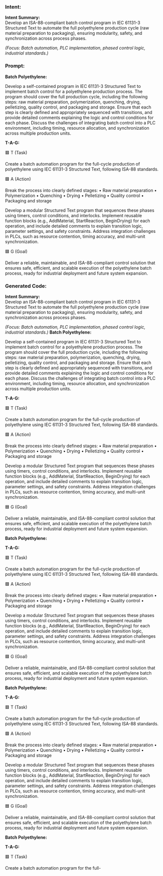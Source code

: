 ### Intent:
**Intent Summary:**  
Develop an ISA-88-compliant batch control program in IEC 61131-3 Structured Text to automate the full polyethylene production cycle (raw material preparation to packaging), ensuring modularity, safety, and synchronization across process phases.  

*(Focus: Batch automation, PLC implementation, phased control logic, industrial standards.)*

### Prompt:
**Batch Polyethylene:**

Develop a self-contained program in IEC 61131-3 Structured Text to implement batch control for a polyethylene production process. The program should cover the full production cycle, including the following steps: raw material preparation, polymerization, quenching, drying, pelletizing, quality control, and packaging and storage. Ensure that each step is clearly defined and appropriately sequenced with transitions, and provide detailed comments explaining the logic and control conditions for each phase. Discuss the challenges of integrating batch control into a PLC environment, including timing, resource allocation, and synchronization across multiple production units.

**T-A-G:**

🟥 T (Task)

Create a batch automation program for the full-cycle production of polyethylene using IEC 61131-3 Structured Text, following ISA-88 standards.

🟩 A (Action)

Break the process into clearly defined stages:
	•	Raw material preparation
	•	Polymerization
	•	Quenching
	•	Drying
	•	Pelletizing
	•	Quality control
	•	Packaging and storage

Develop a modular Structured Text program that sequences these phases using timers, control conditions, and interlocks. Implement reusable function blocks (e.g., AddMaterial, StartReaction, BeginDrying) for each operation, and include detailed comments to explain transition logic, parameter settings, and safety constraints. Address integration challenges in PLCs, such as resource contention, timing accuracy, and multi-unit synchronization.

🟦 G (Goal)

Deliver a reliable, maintainable, and ISA-88-compliant control solution that ensures safe, efficient, and scalable execution of the polyethylene batch process, ready for industrial deployment and future system expansion.

### Generated Code:
**Intent Summary:**  
Develop an ISA-88-compliant batch control program in IEC 61131-3 Structured Text to automate the full polyethylene production cycle (raw material preparation to packaging), ensuring modularity, safety, and synchronization across process phases.  

*(Focus: Batch automation, PLC implementation, phased control logic, industrial standards.)*
**Batch Polyethylene:**

Develop a self-contained program in IEC 61131-3 Structured Text to implement batch control for a polyethylene production process. The program should cover the full production cycle, including the following steps: raw material preparation, polymerization, quenching, drying, pelletizing, quality control, and packaging and storage. Ensure that each step is clearly defined and appropriately sequenced with transitions, and provide detailed comments explaining the logic and control conditions for each phase. Discuss the challenges of integrating batch control into a PLC environment, including timing, resource allocation, and synchronization across multiple production units.

**T-A-G:**

🟥 T (Task)

Create a batch automation program for the full-cycle production of polyethylene using IEC 61131-3 Structured Text, following ISA-88 standards.

🟩 A (Action)

Break the process into clearly defined stages:
	•	Raw material preparation
	•	Polymerization
	•	Quenching
	•	Drying
	•	Pelletizing
	•	Quality control
	•	Packaging and storage

Develop a modular Structured Text program that sequences these phases using timers, control conditions, and interlocks. Implement reusable function blocks (e.g., AddMaterial, StartReaction, BeginDrying) for each operation, and include detailed comments to explain transition logic, parameter settings, and safety constraints. Address integration challenges in PLCs, such as resource contention, timing accuracy, and multi-unit synchronization.

🟦 G (Goal)

Deliver a reliable, maintainable, and ISA-88-compliant control solution that ensures safe, efficient, and scalable execution of the polyethylene batch process, ready for industrial deployment and future system expansion.

**Batch Polyethylene:**

**T-A-G:**

🟥 T (Task)

Create a batch automation program for the full-cycle production of polyethylene using IEC 61131-3 Structured Text, following ISA-88 standards.

🟩 A (Action)

Break the process into clearly defined stages:
	•	Raw material preparation
	•	Polymerization
	•	Quenching
	•	Drying
	•	Pelletizing
	•	Quality control
	•	Packaging and storage

Develop a modular Structured Text program that sequences these phases using timers, control conditions, and interlocks. Implement reusable function blocks (e.g., AddMaterial, StartReaction, BeginDrying) for each operation, and include detailed comments to explain transition logic, parameter settings, and safety constraints. Address integration challenges in PLCs, such as resource contention, timing accuracy, and multi-unit synchronization.

🟦 G (Goal)

Deliver a reliable, maintainable, and ISA-88-compliant control solution that ensures safe, efficient, and scalable execution of the polyethylene batch process, ready for industrial deployment and future system expansion.

**Batch Polyethylene:**

**T-A-G:**

🟥 T (Task)

Create a batch automation program for the full-cycle production of polyethylene using IEC 61131-3 Structured Text, following ISA-88 standards.

🟩 A (Action)

Break the process into clearly defined stages:
	•	Raw material preparation
	•	Polymerization
	•	Quenching
	•	Drying
	•	Pelletizing
	•	Quality control
	•	Packaging and storage

Develop a modular Structured Text program that sequences these phases using timers, control conditions, and interlocks. Implement reusable function blocks (e.g., AddMaterial, StartReaction, BeginDrying) for each operation, and include detailed comments to explain transition logic, parameter settings, and safety constraints. Address integration challenges in PLCs, such as resource contention, timing accuracy, and multi-unit synchronization.

🟦 G (Goal)

Deliver a reliable, maintainable, and ISA-88-compliant control solution that ensures safe, efficient, and scalable execution of the polyethylene batch process, ready for industrial deployment and future system expansion.

**Batch Polyethylene:**

**T-A-G:**

🟥 T (Task)

Create a batch automation program for the full-
